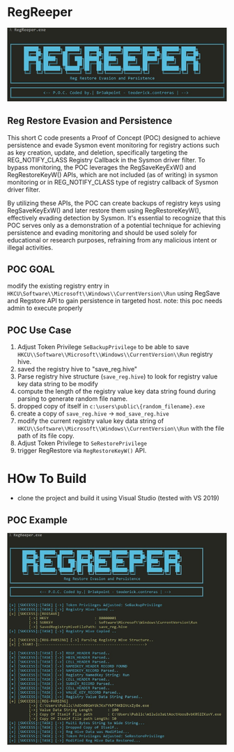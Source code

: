# RegReeper 

<img src="images/regreeper.jpg"> </img>

## Reg Restore Evasion and Persistence
This short C code presents a Proof of Concept (POC) designed to achieve persistence and evade Sysmon event monitoring for registry actions such as key creation, update, and deletion, specifically targeting the REG_NOTIFY_CLASS Registry Callback in the Sysmon driver filter. To bypass monitoring, the POC leverages the RegSaveKeyExW() and RegRestoreKeyW() APIs, which are not included (as of writing) in sysmon monitoring or in REG_NOTIFY_CLASS type of registry callback of Sysmon driver filter.

By utilizing these APIs, the POC can create backups of registry keys using RegSaveKeyExW() and later restore them using RegRestoreKeyW(), effectively evading detection by Sysmon. It's essential to recognize that this POC serves only as a demonstration of a potential technique for achieving persistence and evading monitoring and should be used solely for educational or research purposes, refraining from any malicious intent or illegal activities.


## POC GOAL 
modify the existing registry entry in ```HKCU\Software\\Microsoft\\Windows\\CurrentVersion\\Run``` using RegSave and Regstore API to gain persistence in targeted host. 
note: this poc needs admin to execute properly

## POC Use Case
1. Adjust Token Privilege ```SeBackupPrivilege``` to be able to save ```HKCU\\Software\\Microsoft\\Windows\\CurrentVersion\\Run``` registry hive.
2. saved the registry hive to "save_reg.hive"
3. Parse registry hive structure (```save_reg.hive```)  to look for registry value key data string to be modify
4. compute the length of the registry value key data string found during parsing to generate random file name.
5. dropped copy of itself in ```c:\users\public\{random_filename}.exe```
6. create a copy of ```save_reg.hive``` -> ```mod_save_reg.hive```
7. modify the current registry value key data string of  ```HKCU\\Software\\Microsoft\\Windows\\CurrentVersion\\Run``` with the file path of its file copy.
8. Adjust Token Privilege to ```SeRestorePrivilege```
9. trigger RegRestore via ```RegRestoreKeyW()``` API.

# HOw To Build
- clone the project and build it using Visual Studio (tested with VS 2019)

## POC Example

<img src="images/regreeper2.jpg"> </img>
   
